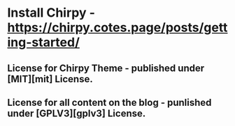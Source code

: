 # Install Chirpy - https://chirpy.cotes.page/posts/getting-started/

## License for Chirpy Theme - published under [MIT][mit] License.

## License for all content on the blog - punlished under [GPLV3][gplv3] License. 

